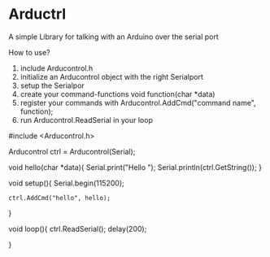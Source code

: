 Arductrl
========

A simple Library for talking with an Arduino over the serial port

How to use?
1.  include Arducontrol.h
2.  initialize an Arducontrol object with the right Serialport
3.  setup the Serialpor
4.  create your command-functions void function(char *data)
5.  register your commands with Arducontrol.AddCmd("command name", function);
6.  run Arducontrol.ReadSerial in your loop




  #include <Arducontrol.h>
  
  Arducontrol ctrl = Arducontrol(Serial);
  
  void hello(char *data){
    Serial.print("Hello ");
    Serial.println(ctrl.GetString());
  }
  
  
  void setup(){
    Serial.begin(115200);
    
    ctrl.AddCmd("hello", hello);
    
  }
  
  void loop(){
    ctrl.ReadSerial();
    delay(200);
    
  }
